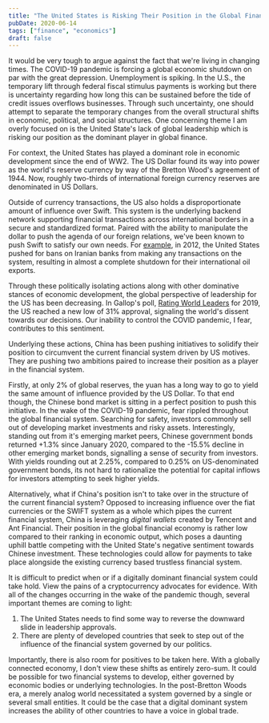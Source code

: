 ```yaml
---
title: "The United States is Risking Their Position in the Global Financial System"
pubDate: 2020-06-14
tags: ["finance", "economics"]
draft: false
---
```


It would be very tough to argue against the fact that we're living in changing times. The COVID-19 pandemic is forcing a global economic shutdown on par with the great depression. Unemployment is spiking. In the U.S., the temporary lift through federal fiscal stimulus payments is working but there is uncertainty regarding how long this can be sustained before the tide of credit issues overflows businesses. Through such uncertainty, one should attempt to separate the temporary changes from the overall structural shifts in economic, political, and social structures. One concerning theme I am overly focused on is the United State's lack of global leadership which is risking our position as the dominant player in global finance.

For context, the United States has played a dominant role in economic development since the end of WW2. The US Dollar found its way into power as the world's reserve currency by way of the Bretton Wood's agreement of 1944. Now, roughly two-thirds of international foreign currency reserves are denominated in US Dollars.

Outside of currency transactions, the US also holds a disproportionate amount of influence over Swift. This system is the underlying backend network supporting financial transactions across international borders in a secure and standardized format. Paired with the ability to manipulate the dollar to push the agenda of our foreign relations, we've been known to push Swift to satisfy our own needs. For [example](https://www.npr.org/sections/money/2018/08/07/636444453/sanctions-iran-and-the-battle-over-swift?mod=djem_b_fintech_20180842), in 2012, the United States pushed for bans on Iranian banks from making any transactions on the system, resulting in almost a complete shutdown for their international oil exports. 

Through these politically isolating actions along with other dominative stances of economic development, the global perspective of leadership for the US has been decreasing. In Gallop's poll, [Rating World Leaders](https://www.gallup.com/analytics/247040/rating-world-leaders-2019.aspx) for 2019, the US reached a new low of 31% approval, signaling the world's dissent towards our decisions. Our inability to control the COVID pandemic, I fear, contributes to this sentiment. 

Underlying these actions, China has been pushing initiatives to solidify their position to circumvent the current financial system driven by US motives. They are pushing two ambitions paired to increase their position as a player in the financial system. 

Firstly, at only 2% of global reserves, the yuan has a long way to go to yield the same amount of influence provided by the US Dollar. To that end though, the Chinese bond market is sitting in a perfect position to push this initiative. In the wake of the COVID-19 pandemic, fear rippled throughout the global financial system. Searching for safety, investors commonly sell out of developing market investments and risky assets. Interestingly, standing out from it's emerging market peers, Chinese government bonds returned +1.3% since January 2020, compared to the -15.5% decline in other emerging market bonds, signalling a sense of security from investors. With yields rounding out at 2.25%, compared to 0.25% on US-denominated government bonds, its not hard to rationalize the potential for capital inflows for investors attempting to seek higher yields. 

Alternatively, what if China's position isn't to take over in the structure of the current financial system? Opposed to increasing influence over the fiat currencies or the SWIFT system as a whole which pipes the current financial system, China is leveraging _digital wallets_ created by Tencent and Ant Financial. Their position in the global financial economy is rather low compared to their ranking in economic output, which poses a daunting uphill battle competing with the United State's negative sentiment towards Chinese investment. These technologies could allow for payments to take place alongside the existing currency based trustless financial system. 

It is difficult to predict when or if a digitally dominant financial system could take hold. View the pains of a cryptocurrency advocates for evidence. With all of the changes occurring in the wake of the pandemic though, several important themes are coming to light: 

1. The United States needs to find some way to reverse the downward slide in leadership approvals. 
2.  There are plenty of developed countries that seek to step out of the influence of the financial system governed by our politics. 

Importantly, there is also room for positives to be taken here. With a globally connected economy, I don't view these shifts as entirely zero-sum. It could be possible for two financial systems to develop, either governed by economic bodies or underlying technologies. In the post-Bretton Woods era, a merely analog world necessitated a system governed by a single or several small entities. It could be the case that a digital dominant system increases the ability of other countries to have a voice in global trade. 

